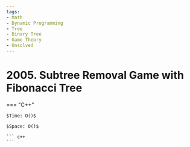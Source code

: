 ```yaml
---
tags:
- Math
- Dynamic Programming
- Tree
- Binary Tree
- Game Theory
- Unsolved
---
```



# 2005. Subtree Removal Game with Fibonacci Tree

=== "C++"

    $Time: O()$

    $Space: O()$

    ``` c++
    ```